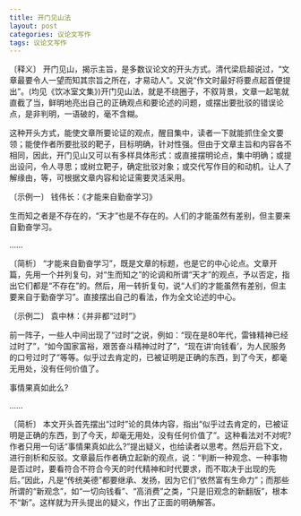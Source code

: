 ```yaml
---
title: 开门见山法
layout: post
categories: 议论文写作
tags: 议论文写作
---
```


〔释义〕 开门见山，揭示主旨，是多数议论文的开头方式。清代梁启超说过，“文章最要令人一望而知其宗旨之所在，才易动人”。又说“作文时最好将要点起首便提出”。(均见《饮冰室文集》)开门见山法，就是不绕圈子，不叙背景，文章一起笔就直截了当，鲜明地亮出自己的正确观点和要论述的问题，或摆出要批驳的错误论点，是非判明，一语破的，毫不含糊。

这种开头方式，能使文章所要论证的观点，醒目集中，读者一下就能抓住全文要领；能使作者所要批驳的靶子，目标明确，针对性强。但由于文章主旨和内容各不相同，因此，开门见山又可以有多样具体形式：或直接摆明论点，集中明确；或提出设问，令人寻思；或树立靶子，确定批驳对象；或交代写作目的和动机，让人了解缘由，等，可根据文章内容和论证需要灵活采用。

〔示例一〕 钱伟长：《才能来自勤奋学习》

生而知之者是不存在的，“天才”也是不存在的。人们的才能虽然有差别，但主要来自勤奋学习。

……

〔简析〕 “才能来自勤奋学习”，既是文章的标题，也是它的中心论点。文章开篇，先用一个并列复句，对“生而知之”的论调和所谓“天才”的观点，予以否定，指出它们都是“不存在”的。然后，用一转折复句，说“人们的才能虽然有差别，但主要来自于勤奋学习”。直接摆出自己的看法，作为全文论述的中心。

〔示例二〕 袁中林：《并非都“过时”》

前一阵子，一些人中间出现了“过时”之说，例如：“现在是80年代，雷锋精神已经过时了”，“如今国家富裕，艰苦奋斗精神过时了”，“现在讲‘向钱看’，为人民服务的口号过时了”等等。似乎过去肯定的，已被证明是正确的东西，到了今天，都毫无用处，没有任何价值了。

事情果真如此么?

……

〔简析〕 本文开头首先摆出“过时”论的具体内容，指出“似乎过去肯定的，已被证明是正确的东西，到了今天，却毫无用处，没有任何价值了”。这种看法对不对呢?作者只用一句话“事情果真如此么?”提出疑义，也给读者以思考。然后开启下文，进行剖析和反驳。文章最后作者确立起新的观点，说：“判断一种观念、一种事物是否过时，要看符合不符合今天的时代精神和时代要求，而不取决于出现的先后。”因此，凡是“传统美德”都要继承、发扬，因为它们“依然富有生命力”；而那些所谓的“新观念”，如“一切向钱看”、“高消费”之类，“只是旧观念的新翻版”，根本不“新”。这样就为开头提出的疑义，作出了正面的明确解答。 